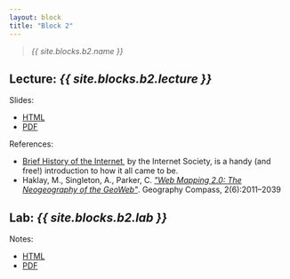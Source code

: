 ```yaml
---
layout: block
title: "Block 2"
---
```


> *{{ site.blocks.b2.name }}*

## Lecture: *{{ site.blocks.b2.lecture }}*

Slides:

- [HTML]({{site.baseurl}}/slidedecks/lecture_02.html)
- [PDF]({{site.baseurl}}/slidedecks/lecture_02.pdf)

References:

- [Brief History of the Internet](https://www.internetsociety.org/resources/doc/2017/brief-history-internet/), by the Internet Society, is a handy (and free!) introduction to how it all came to be.
- Haklay, M., Singleton, A., Parker, C. [*"Web  Mapping  2.0:  The  Neogeography  of  the GeoWeb"*](https://onlinelibrary.wiley.com/doi/full/10.1111/j.1749-8198.2008.00167.x). Geography Compass, 2(6):2011–2039

## Lab: *{{ site.blocks.b2.lab }}*

Notes:

- [HTML]({{site.baseurl}}/labs/lab_02.html)
- [PDF]({{site.baseurl}}/labs/lab_02.pdf)

